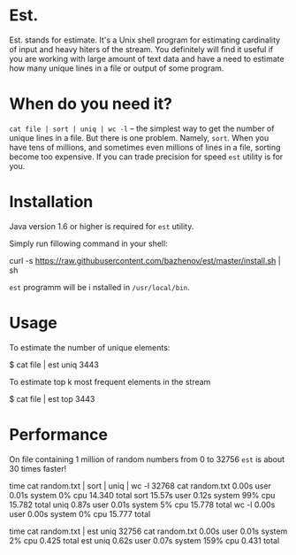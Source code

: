 Est.
====

Est. stands for estimate. It's a Unix shell program for estimating cardinality of input and heavy hiters of the stream.
You definitely will find it useful if you are working with large amount of text data and have a need to estimate how many unique lines in a file or output of some program.

When do you need it?
====================
`cat file | sort | uniq | wc -l` – the simplest way to get the number of unique lines in a file. But there is one problem. Namely, `sort`. When you have tens of millions, and sometimes even millions of lines in a file, sorting become too expensive.
If you can trade precision for speed `est` utility is for you.

Installation
============
Java version 1.6 or higher is required for `est` utility.

Simply run fillowing command in your shell:

  curl -s https://raw.githubusercontent.com/bazhenov/est/master/install.sh | sh

`est` programm will be i nstalled in `/usr/local/bin`.

Usage
=====
To estimate the number of unique elements:

  $ cat file | est uniq
  3443

 To estimate top k most frequent elements in the stream

  $ cat file | est top
  3443

Performance
===========
On file containing 1 million of random numbers from 0 to 32756 `est` is about 30 times faster!

   time cat random.txt | sort | uniq | wc -l
   32768
   cat random.txt  0.00s user 0.01s system 0% cpu 14.340 total
   sort  15.57s user 0.12s system 99% cpu 15.782 total
   uniq  0.87s user 0.01s system 5% cpu 15.778 total
   wc -l  0.00s user 0.00s system 0% cpu 15.777 total

   time cat random.txt | est uniq
   32756
   cat random.txt  0.00s user 0.01s system 2% cpu 0.425 total
   est uniq  0.62s user 0.07s system 159% cpu 0.431 total